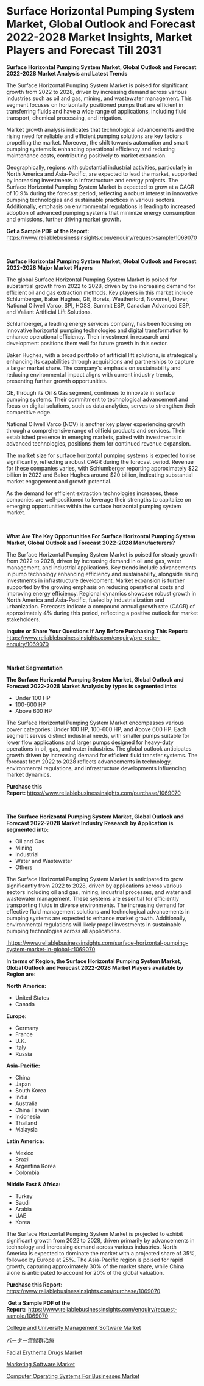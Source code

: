 <p><h1>Surface Horizontal Pumping System Market, Global Outlook and Forecast 2022-2028 Market Insights, Market Players and Forecast Till 2031</h1></p><p><strong>Surface Horizontal Pumping System Market, Global Outlook and Forecast 2022-2028 Market Analysis and Latest Trends</strong></p>
<p><p>The Surface Horizontal Pumping System Market is poised for significant growth from 2022 to 2028, driven by increasing demand across various industries such as oil and gas, mining, and wastewater management. This segment focuses on horizontally positioned pumps that are efficient in transferring fluids and have a wide range of applications, including fluid transport, chemical processing, and irrigation.</p><p>Market growth analysis indicates that technological advancements and the rising need for reliable and efficient pumping solutions are key factors propelling the market. Moreover, the shift towards automation and smart pumping systems is enhancing operational efficiency and reducing maintenance costs, contributing positively to market expansion. </p><p>Geographically, regions with substantial industrial activities, particularly in North America and Asia-Pacific, are expected to lead the market, supported by increasing investments in infrastructure and energy projects. The Surface Horizontal Pumping System Market is expected to grow at a CAGR of 10.9% during the forecast period, reflecting a robust interest in innovative pumping technologies and sustainable practices in various sectors. Additionally, emphasis on environmental regulations is leading to increased adoption of advanced pumping systems that minimize energy consumption and emissions, further driving market growth.</p></p>
<p><strong>Get a Sample PDF of the Report:&nbsp;</strong> <a href="https://www.reliablebusinessinsights.com/enquiry/request-sample/1069070">https://www.reliablebusinessinsights.com/enquiry/request-sample/1069070</a></p>
<p>&nbsp;</p>
<p><strong>Surface Horizontal Pumping System Market, Global Outlook and Forecast 2022-2028 Major Market Players</strong></p>
<p><p>The global Surface Horizontal Pumping System Market is poised for substantial growth from 2022 to 2028, driven by the increasing demand for efficient oil and gas extraction methods. Key players in this market include Schlumberger, Baker Hughes, GE, Borets, Weatherford, Novomet, Dover, National Oilwell Varco, SPI, HOSS, Summit ESP, Canadian Advanced ESP, and Valiant Artificial Lift Solutions.</p><p>Schlumberger, a leading energy services company, has been focusing on innovative horizontal pumping technologies and digital transformation to enhance operational efficiency. Their investment in research and development positions them well for future growth in this sector.</p><p>Baker Hughes, with a broad portfolio of artificial lift solutions, is strategically enhancing its capabilities through acquisitions and partnerships to capture a larger market share. The company's emphasis on sustainability and reducing environmental impact aligns with current industry trends, presenting further growth opportunities.</p><p>GE, through its Oil & Gas segment, continues to innovate in surface pumping systems. Their commitment to technological advancement and focus on digital solutions, such as data analytics, serves to strengthen their competitive edge.</p><p>National Oilwell Varco (NOV) is another key player experiencing growth through a comprehensive range of oilfield products and services. Their established presence in emerging markets, paired with investments in advanced technologies, positions them for continued revenue expansion.</p><p>The market size for surface horizontal pumping systems is expected to rise significantly, reflecting a robust CAGR during the forecast period. Revenue for these companies varies, with Schlumberger reporting approximately $22 billion in 2022 and Baker Hughes around $20 billion, indicating substantial market engagement and growth potential.</p><p>As the demand for efficient extraction technologies increases, these companies are well-positioned to leverage their strengths to capitalize on emerging opportunities within the surface horizontal pumping system market.</p></p>
<p>&nbsp;</p>
<p><strong>What Are The Key Opportunities For Surface Horizontal Pumping System Market, Global Outlook and Forecast 2022-2028 Manufacturers?</strong></p>
<p><p>The Surface Horizontal Pumping System Market is poised for steady growth from 2022 to 2028, driven by increasing demand in oil and gas, water management, and industrial applications. Key trends include advancements in pump technology enhancing efficiency and sustainability, alongside rising investments in infrastructure development. Market expansion is further supported by the growing emphasis on reducing operational costs and improving energy efficiency. Regional dynamics showcase robust growth in North America and Asia-Pacific, fueled by industrialization and urbanization. Forecasts indicate a compound annual growth rate (CAGR) of approximately 4% during this period, reflecting a positive outlook for market stakeholders.</p></p>
<p><strong>Inquire or Share Your Questions If Any Before Purchasing This Report:</strong> <a href="https://www.reliablebusinessinsights.com/enquiry/pre-order-enquiry/1069070">https://www.reliablebusinessinsights.com/enquiry/pre-order-enquiry/1069070</a></p>
<p>&nbsp;</p>
<p><strong>Market Segmentation</strong></p>
<p><strong>The Surface Horizontal Pumping System Market, Global Outlook and Forecast 2022-2028 Market Analysis by types is segmented into:</strong></p>
<p><ul><li>Under 100 HP</li><li>100-600 HP</li><li>Above 600 HP</li></ul></p>
<p><p>The Surface Horizontal Pumping System Market encompasses various power categories: Under 100 HP, 100-600 HP, and Above 600 HP. Each segment serves distinct industrial needs, with smaller pumps suitable for lower flow applications and larger pumps designed for heavy-duty operations in oil, gas, and water industries. The global outlook anticipates growth driven by increasing demand for efficient fluid transfer systems. The forecast from 2022 to 2028 reflects advancements in technology, environmental regulations, and infrastructure developments influencing market dynamics.</p></p>
<p><strong>Purchase this Report:&nbsp;</strong><a href="https://www.reliablebusinessinsights.com/purchase/1069070">https://www.reliablebusinessinsights.com/purchase/1069070</a></p>
<p>&nbsp;</p>
<p><strong>The Surface Horizontal Pumping System Market, Global Outlook and Forecast 2022-2028 Market Industry Research by Application is segmented into:</strong></p>
<p><ul><li>Oil and Gas</li><li>Mining</li><li>Industrial</li><li>Water and Wastewater</li><li>Others</li></ul></p>
<p><p>The Surface Horizontal Pumping System Market is anticipated to grow significantly from 2022 to 2028, driven by applications across various sectors including oil and gas, mining, industrial processes, and water and wastewater management. These systems are essential for efficiently transporting fluids in diverse environments. The increasing demand for effective fluid management solutions and technological advancements in pumping systems are expected to enhance market growth. Additionally, environmental regulations will likely propel investments in sustainable pumping technologies across all applications.</p></p>
<p><a href="https://www.reliablebusinessinsights.com/surface-horizontal-pumping-system-market-in-global-r1069070">&nbsp;https://www.reliablebusinessinsights.com/surface-horizontal-pumping-system-market-in-global-r1069070</a></p>
<p><strong>In terms of Region, the Surface Horizontal Pumping System Market, Global Outlook and Forecast 2022-2028 Market Players available by Region are:</strong></p>
<p>
    <p> <strong> North America: </strong>
        <ul>
            <li>United States</li>
            <li>Canada</li>
        </ul>
        </p> 
    <p> <strong> Europe: </strong>
        <ul>
            <li>Germany</li>
            <li>France</li>
            <li>U.K.</li>
            <li>Italy</li>
            <li>Russia</li>
        </ul>
        </p> 
    <p> <strong> Asia-Pacific: </strong>
        <ul>
            <li>China</li>
            <li>Japan</li>
            <li>South Korea</li>
            <li>India</li>
            <li>Australia</li>
            <li>China Taiwan</li>
            <li>Indonesia</li>
            <li>Thailand</li>
            <li>Malaysia</li>
        </ul>
        </p> 
    <p> <strong> Latin America: </strong>
        <ul>
            <li>Mexico</li>
            <li>Brazil</li>
            <li>Argentina Korea</li>
            <li>Colombia</li>
        </ul>
        </p> 
    <p> <strong> Middle East & Africa: </strong>
        <ul>
            <li>Turkey</li>
            <li>Saudi</li>
            <li>Arabia</li>
            <li>UAE</li>
            <li>Korea</li>
        </ul>
    </p>
    </p>
<p><p>The Surface Horizontal Pumping System Market is projected to exhibit significant growth from 2022 to 2028, driven primarily by advancements in technology and increasing demand across various industries. North America is expected to dominate the market with a projected share of 35%, followed by Europe at 25%. The Asia-Pacific region is poised for rapid growth, capturing approximately 30% of the market share, while China alone is anticipated to account for 20% of the global valuation.</p></p>
<p><strong>Purchase this Report: </strong><a href="https://www.reliablebusinessinsights.com/purchase/1069070">https://www.reliablebusinessinsights.com/purchase/1069070</a></p>
<p>&nbsp;<strong>Get a Sample PDF of the Report:&nbsp;&nbsp;</strong><a href="https://www.reliablebusinessinsights.com/enquiry/request-sample/1069070">https://www.reliablebusinessinsights.com/enquiry/request-sample/1069070</a></p>
<p><strong></strong></p>
<p><p><a href="https://medium.com/@shanierohan_50883/comprehensive-analysis-of-the-global-college-and-university-management-software-market-growth-4cdd191be4e3?postPublishedType=initial">College and University Management Software Market</a></p><p><a href="https://medium.com/@narcisoferry/%E3%83%90%E3%83%BC%E3%82%BF%E7%97%87%E5%80%99%E7%BE%A4%E6%B2%BB%E7%99%82%E5%B8%82%E5%A0%B4%E3%81%AE%E6%88%90%E9%95%B7-%E5%B8%82%E5%A0%B4%E3%82%BB%E3%82%B0%E3%83%A1%E3%83%B3%E3%83%86%E3%83%BC%E3%82%B7%E3%83%A7%E3%83%B3%E3%81%8A%E3%82%88%E3%81%B3%E5%9C%B0%E5%9F%9F%E5%88%86%E6%9E%90-%E3%82%B0%E3%83%AD%E3%83%BC%E3%83%90%E3%83%AB%E4%BA%88%E6%B8%AC2031-cc1597134d44">バーター症候群治療</a></p><p><a href="https://issuu.com/reportprime-2/docs/facial-erythema-drugs-market-size-2_d302eef0b4fdaa">Facial Erythema Drugs Market</a></p><p><a href="https://www.linkedin.com/pulse/marketing-software-market-size-share-growth-analysis-type-zbtxf?trackingId=1JgrwoJjSyivbOStHolzyg%3D%3D">Marketing Software Market</a></p><p><a href="https://medium.com/@andrew.scott4567/evaluating-global-computer-operating-systems-for-businesses-market-trends-and-growth-opportunities-68b208ed926d">Computer Operating Systems For Businesses Market</a></p></p>
